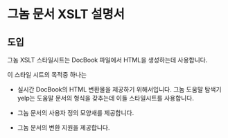 # 그놈 문서 XSLT 설명서 #

## 도입 ##

그놈 XSLT 스타일시트는 DocBook 파일에서 HTML을 생성하는데 사용합니다.

이 스타일 시트의 목적중 하나는 

 * 실시간 DocBook의 HTML 변환물을 제공하기 위해서입니다. 그놈 도움말 탐색기 yelp는 도움말 문서의 형식을 갖추는데 이들 스타일시트를 사용합니다.

 * 그놈 문서의 사용자 정의 모양새를 제공합니다.

 * 그놈 문서의 변환 지원을 제공합니다.
